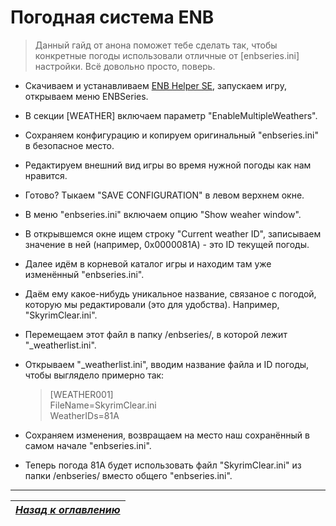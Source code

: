 # Погодная система ENB

> Данный гайд от анона поможет тебе сделать так, чтобы конкретные погоды использовали отличные от [enbseries.ini] настройки. Всё довольно просто, поверь.

+ Скачиваем и устанавливаем [ENB Helper SE](https://www.nexusmods.com/skyrimspecialedition/mods/23174), запускаем игру, открываем меню ENBSeries.
+ В секции [WEATHER] включаем параметр "EnableMultipleWeathers".
+ Сохраняем конфигурацию и копируем оригинальный "enbseries.ini" в безопасное место.
+ Редактируем внешний вид игры во время нужной погоды как нам нравится.
+ Готово? Тыкаем "SAVE CONFIGURATION" в левом верхнем окне.
+ В меню "enbseries.ini" включаем опцию "Show weaher window".
+ В открывшемся окне ищем строку "Current weather ID", записываем значение в ней (например, 0x0000081A) - это ID текущей погоды.
+ Далее идём в корневой каталог игры и находим там уже изменённый "enbseries.ini".
+ Даём ему какое-нибудь уникальное название, связаное с погодой, которую мы редактировали (это для удобства). Например, "SkyrimClear.ini".
+ Перемещаем этот файл в папку /enbseries/, в которой лежит "_weatherlist.ini".
+ Открываем "_weatherlist.ini", вводим название файла и ID погоды, чтобы выглядело примерно так:

    > [WEATHER001]  
    > FileName=SkyrimClear.ini  
    > WeatherIDs=81A

+ Сохраняем изменения, возвращаем на место наш сохранённый в самом начале "enbseries.ini".
+ Теперь погода 81A будет использовать файл "SkyrimClear.ini" из папки /enbseries/ вместо общего "enbseries.ini".

------

|[*Назад к оглавлению*](../01_Оглавление.md)|
|:---:|
